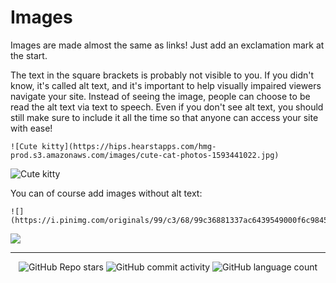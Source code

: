 # Images

Images are made almost the same as links! Just add an exclamation mark at the start.

The text in the square brackets is probably not visible to you. If you didn't know, it's called alt text, and it's important to help visually impaired viewers navigate your site. Instead of seeing the image, people can choose to be read the alt text via text to speech. Even if you don't see alt text, you should still make sure to include it all the time so that anyone can access your site with ease!

```
![Cute kitty](https://hips.hearstapps.com/hmg-prod.s3.amazonaws.com/images/cute-cat-photos-1593441022.jpg)
```

![Cute kitty](https://hips.hearstapps.com/hmg-prod.s3.amazonaws.com/images/cute-cat-photos-1593441022.jpg)

You can of course add images without alt text:

```
![](https://i.pinimg.com/originals/99/c3/68/99c36881337ac6439549000f6c9845ed.png)
```

![](https://i.pinimg.com/originals/99/c3/68/99c36881337ac6439549000f6c9845ed.png)


<!-- Footer -->

---

<p align="center">
  <img alt="GitHub Repo stars" src="https://img.shields.io/github/stars/sleepiie/formatting?style=for-the-badge">
  <img alt="GitHub commit activity" src="https://img.shields.io/github/commit-activity/m/sleepiie/formatting?style=for-the-badge">
  <img alt="GitHub language count" src="https://img.shields.io/github/languages/count/sleepiie/formatting?style=for-the-badge">
</p>
